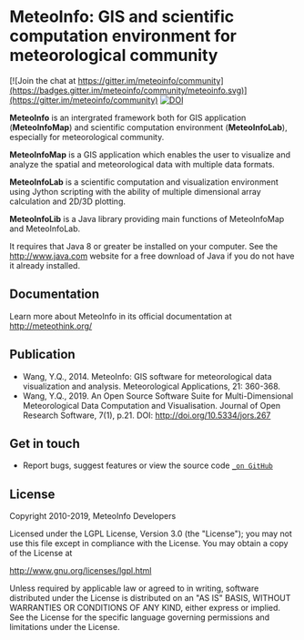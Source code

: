 MeteoInfo: GIS and scientific computation environment for meteorological community
==================================================================================

[![Join the chat at https://gitter.im/meteoinfo/community](https://badges.gitter.im/meteoinfo/community/meteoinfo.svg)](https://gitter.im/meteoinfo/community)
[![DOI](https://zenodo.org/badge/172686439.svg)](https://zenodo.org/badge/latestdoi/172686439)

**MeteoInfo** is an intergrated framework both for GIS application (**MeteoInfoMap**) and scientific computation environment (**MeteoInfoLab**), especially for meteorological community.

**MeteoInfoMap** is a GIS application which enables the user to visualize and analyze
the spatial and meteorological data with multiple data formats.
  
**MeteoInfoLab** is a scientific computation and visualization environment using Jython scripting with the 
ability of multiple dimensional array calculation and 2D/3D plotting.

**MeteoInfoLib** is a Java library providing main functions of MeteoInfoMap and MeteoInfoLab.

It requires that Java 8 or greater be installed on your computer. See the
http://www.java.com website for a free download of Java if you do not have it
already installed.

Documentation
-------------

Learn more about MeteoInfo in its official documentation at http://meteothink.org/

Publication
-----------

- Wang, Y.Q., 2014. MeteoInfo: GIS software for meteorological data visualization and analysis. Meteorological Applications, 21: 360-368.
- Wang, Y.Q., 2019. An Open Source Software Suite for Multi-Dimensional Meteorological Data Computation and Visualisation. Journal of Open Research Software, 7(1), p.21. DOI: http://doi.org/10.5334/jors.267

Get in touch
------------

- Report bugs, suggest features or view the source code [`_on GitHub`](http://github.com/meteoinfo/MeteoInfo)

License
-------

Copyright 2010-2019, MeteoInfo Developers

Licensed under the LGPL License, Version 3.0 (the "License");
you may not use this file except in compliance with the License.
You may obtain a copy of the License at

  http://www.gnu.org/licenses/lgpl.html

Unless required by applicable law or agreed to in writing, software
distributed under the License is distributed on an "AS IS" BASIS,
WITHOUT WARRANTIES OR CONDITIONS OF ANY KIND, either express or implied.
See the License for the specific language governing permissions and
limitations under the License.
